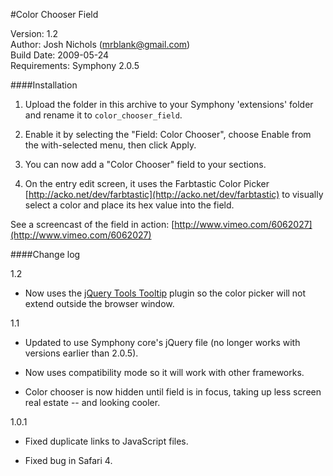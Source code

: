 
#Color Chooser Field

Version: 1.2 <br/>
Author: Josh Nichols (mrblank@gmail.com)<br/>
Build Date: 2009-05-24<br/>
Requirements: Symphony 2.0.5<br/>


####Installation

1. Upload the folder in this archive to your Symphony 'extensions' folder and rename it to `color_chooser_field`.

2. Enable it by selecting the "Field: Color Chooser", choose Enable from the with-selected menu, then click Apply.

3. You can now add a "Color Chooser" field to your sections.

4. On the entry edit screen, it uses the Farbtastic Color Picker [http://acko.net/dev/farbtastic](http://acko.net/dev/farbtastic) to visually select a color and place its hex value into the field. 

See a screencast of the field in action: [http://www.vimeo.com/6062027](http://www.vimeo.com/6062027)


####Change log

1.2

* Now uses the [jQuery Tools Tooltip](http://flowplayer.org/tools/demos/tooltip/index.html) plugin so the color picker will not extend outside the browser window.


1.1

* Updated to use Symphony core's jQuery file (no longer works with versions earlier than 2.0.5).

* Now uses compatibility mode so it will work with other frameworks.

* Color chooser is now hidden until field is in focus, taking up less screen real estate -- and looking cooler.



1.0.1

* Fixed duplicate links to JavaScript files.

* Fixed bug in Safari 4.